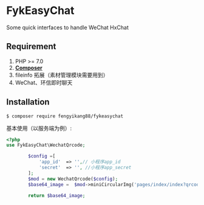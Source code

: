 # FykEasyChat
Some quick interfaces to handle WeChat HxChat

## Requirement

1. PHP >= 7.0
2. **[Composer](https://getcomposer.org/)**
3. fileinfo 拓展（素材管理模块需要用到）
4. WeChat、环信即时聊天

## Installation

```shell
$ composer require fengyikang88/fykeasychat
```

基本使用（以服务端为例）:

```php
<?php
use FykEasyChat\WechatQrcode;

        $config =[
            'app_id'  => '',// 小程序app_id
            'secret'  => '', //小程序app_secret
        ];
        $mod = new WechatQrcode($config);
        $base64_image =  $mod->miniCircularImg('pages/index/index?qrcode=helloworld');
   
        return $base64_image;
        
 
 
```
